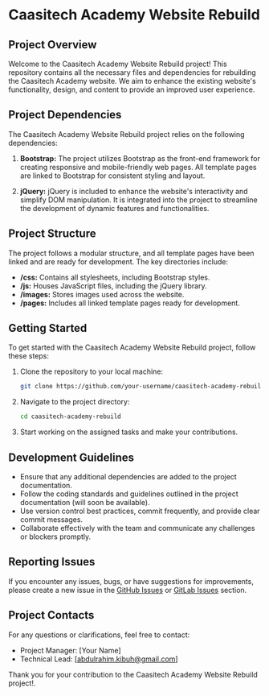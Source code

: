 # Caasitech Academy Website Rebuild

## Project Overview

Welcome to the Caasitech Academy Website Rebuild project! This repository contains all the necessary files and dependencies for rebuilding the Caasitech Academy website. We aim to enhance the existing website's functionality, design, and content to provide an improved user experience.

## Project Dependencies

The Caasitech Academy Website Rebuild project relies on the following dependencies:

1. **Bootstrap:** The project utilizes Bootstrap as the front-end framework for creating responsive and mobile-friendly web pages. All template pages are linked to Bootstrap for consistent styling and layout.

2. **jQuery:** jQuery is included to enhance the website's interactivity and simplify DOM manipulation. It is integrated into the project to streamline the development of dynamic features and functionalities.

## Project Structure

The project follows a modular structure, and all template pages have been linked and are ready for development. The key directories include:

- **/css:** Contains all stylesheets, including Bootstrap styles.
- **/js:** Houses JavaScript files, including the jQuery library.
- **/images:** Stores images used across the website.
- **/pages:** Includes all linked template pages ready for development.

## Getting Started

To get started with the Caasitech Academy Website Rebuild project, follow these steps:

1. Clone the repository to your local machine:

   ```bash
   git clone https://github.com/your-username/caasitech-academy-rebuild.git
   ```

2. Navigate to the project directory:

   ```bash
   cd caasitech-academy-rebuild
   ```

3. Start working on the assigned tasks and make your contributions.

## Development Guidelines

- Ensure that any additional dependencies are added to the project documentation.
- Follow the coding standards and guidelines outlined in the project documentation (will soon be available).
- Use version control best practices, commit frequently, and provide clear commit messages.
- Collaborate effectively with the team and communicate any challenges or blockers promptly.

## Reporting Issues

If you encounter any issues, bugs, or have suggestions for improvements, please create a new issue in the [GitHub Issues](https://github.com/your-username/caasitech-academy-rebuild/issues) or [GitLab Issues](https://gitlab.com/your-username/caasitech-academy-rebuild/-/issues) section.

## Project Contacts

For any questions or clarifications, feel free to contact:

- Project Manager: [Your Name]
- Technical Lead: [abdulrahim.kibuh@gmail.com]

Thank you for your contribution to the Caasitech Academy Website Rebuild project!.
